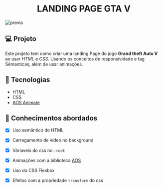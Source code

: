 <h1 align="center">
  LANDING PAGE GTA V
</h1>

![previa](https://github.com/darioreisjr/landingPage__GTAV/assets/85812823/54b9b260-1f1a-4965-9667-4b8cd28113bd)


## 💻 Projeto

Este projeto tem como criar uma landing Page do jogo **Grand theft Auto V** ao usar _HTML_ e _CSS_. Usando os conceitos de responsividade e tag Sêmanticas, além de usar animações.

## 🚀 Tecnologias

- HTML
- CSS
- [AOS Animate](https://michalsnik.github.io/aos/)

## 📔 Conhecimentos abordados

- [x] Uso semântico do HTML
- [x] Carregamento de video no background
- [x] Váriaveis do css no `:root`
- [x] Animações com a biblioteca [AOS](https://michalsnik.github.io/aos/)
- [x] Uso do CSS Flexbox
- [x] Efeitos com a propriedade `transform` do css

